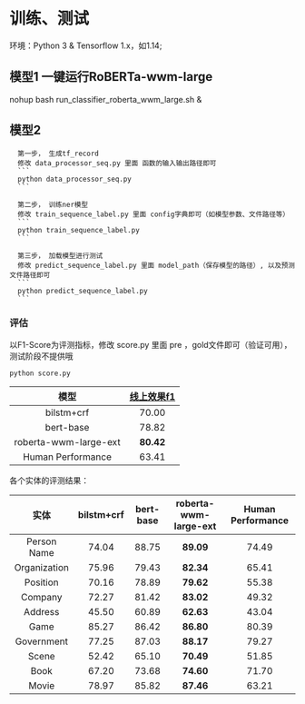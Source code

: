 

  # 训练、测试
  
  环境：Python 3 & Tensorflow 1.x，如1.14; 
  
  ## 模型1 一键运行RoBERTa-wwm-large
  
  nohup bash run_classifier_roberta_wwm_large.sh &

  
  ## 模型2
      
      第一步， 生成tf_record
      修改 data_processor_seq.py 里面 函数的输入输出路径即可
      ```
      python data_processor_seq.py
      ```
      
      第二步， 训练ner模型
      修改 train_sequence_label.py 里面 config字典即可（如模型参数、文件路径等）
      ```
      python train_sequence_label.py
      ```
      
      第三步， 加载模型进行测试
      修改 predict_sequence_label.py 里面 model_path（保存模型的路径）, 以及预测文件路径即可
      ```
      python predict_sequence_label.py
      ```
  
  ### 评估
  以F1-Score为评测指标，修改 score.py 里面 pre ，gold文件即可（验证可用），测试阶段不提供哦
  ```
  python score.py
  ```
  
| 模型     | <a href='https://www.cluebenchmarks.com/ner.html'>线上效果f1</a> |
|:-------------:|:-----:|
| bilstm+crf  |  70.00  |
| bert-base   |  78.82  |
| roberta-wwm-large-ext | **80.42** |
|Human Performance|63.41|

各个实体的评测结果：


| 实体     | bilstm+crf | bert-base | roberta-wwm-large-ext | Human Performance |
|:-------------:|:-----:|:-----:|:-----:|:-----:|
| Person Name   | 74.04 | 88.75 | **89.09** | 74.49 |
| Organization  | 75.96 | 79.43 | **82.34** | 65.41 |
| Position      | 70.16 | 78.89 | **79.62** | 55.38 |
| Company       | 72.27 | 81.42 | **83.02** | 49.32 |
| Address       | 45.50 | 60.89 | **62.63** | 43.04 |
| Game          | 85.27 | 86.42 | **86.80** | 80.39 |
| Government    | 77.25 | 87.03 | **88.17** | 79.27 |
| Scene         | 52.42 | 65.10 | **70.49** | 51.85 |
| Book          | 67.20 | 73.68 | **74.60** | 71.70 |
| Movie         | 78.97 | 85.82 | **87.46** | 63.21 |

